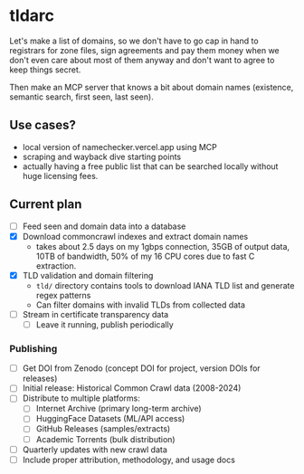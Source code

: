 # tldarc

Let's make a list of domains, so we don't have to go cap in hand to registrars
for zone files, sign agreements and pay them money when we don't even care about
most of them anyway and don't want to agree to keep things secret.

Then make an MCP server that knows a bit about domain names (existence, semantic
search, first seen, last seen).

## Use cases?

* local version of namechecker.vercel.app using MCP
* scraping and wayback dive starting points
* actually having a free public list that can be searched locally without huge
  licensing fees.

## Current plan

- [ ] Feed seen and domain data into a database
- [x] Download commoncrawl indexes and extract domain names
  - takes about 2.5 days on my 1gbps connection, 35GB of output data,
    10TB of bandwidth, 50% of my 16 CPU cores due to fast C extraction.
- [x] TLD validation and domain filtering
  - `tld/` directory contains tools to download IANA TLD list and generate regex patterns
  - Can filter domains with invalid TLDs from collected data
- [ ] Stream in certificate transparency data
  - [ ] Leave it running, publish periodically

### Publishing

- [ ] Get DOI from Zenodo (concept DOI for project, version DOIs for releases)
- [ ] Initial release: Historical Common Crawl data (2008-2024)
- [ ] Distribute to multiple platforms:
  - [ ] Internet Archive (primary long-term archive)
  - [ ] HuggingFace Datasets (ML/API access)
  - [ ] GitHub Releases (samples/extracts)
  - [ ] Academic Torrents (bulk distribution)
- [ ] Quarterly updates with new crawl data
- [ ] Include proper attribution, methodology, and usage docs
